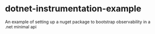 # dotnet-instrumentation-example
An example of setting up a nuget package to bootstrap observability in a .net minimal api
